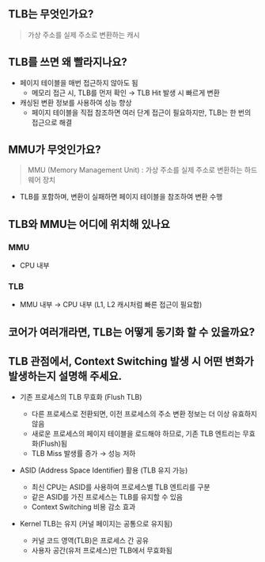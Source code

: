 ## TLB는 무엇인가요?
> 가상 주소를 실제 주소로 변환하는 캐시


## TLB를 쓰면 왜 빨라지나요?
- 페이지 테이블을 매번 접근하지 않아도 됨
  - 메모리 접근 시, TLB를 먼저 확인 &rarr; TLB Hit 발생 시 빠르게 변환
- 캐싱된 변환 정보를 사용하여 성능 향상
  - 페이지 테이블을 직접 참조하면 여러 단계 접근이 필요하지만, TLB는 한 번의 접근으로 해결

## MMU가 무엇인가요?
> MMU (Memory Management Unit) : 가상 주소를 실제 주소로 변환하는 하드웨어 장치
 - TLB를 포함하며, 변환이 실패하면 페이지 테이블을 참조하여 변환 수행


## TLB와 MMU는 어디에 위치해 있나요
### MMU
- CPU 내부
### TLB
- MMU 내부 &rarr; CPU 내부 (L1, L2 캐시처럼 빠른 접근이 필요함)

## 코어가 여러개라면, TLB는 어떻게 동기화 할 수 있을까요?

## TLB 관점에서, Context Switching 발생 시 어떤 변화가 발생하는지 설명해 주세요.

- 기존 프로세스의 TLB 무효화 (Flush TLB)

  - 다른 프로세스로 전환되면, 이전 프로세스의 주소 변환 정보는 더 이상 유효하지 않음
  - 새로운 프로세스의 페이지 테이블을 로드해야 하므로, 기존 TLB 엔트리는 무효화(Flush)됨
  - TLB Miss 발생률 증가 → 성능 저하 

- ASID (Address Space Identifier) 활용 (TLB 유지 가능)

  - 최신 CPU는 ASID를 사용하여 프로세스별 TLB 엔트리를 구분
  - 같은 ASID를 가진 프로세스는 TLB를 유지할 수 있음
  - Context Switching 비용 감소 효과

- Kernel TLB는 유지 (커널 페이지는 공통으로 유지됨)
  - 커널 코드 영역(TLB)은 프로세스 간 공유
  - 사용자 공간(유저 프로세스)만 TLB에서 무효화됨




